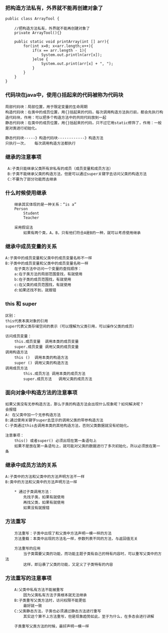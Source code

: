 ### 把构造方法私有，外界就不能再创建对象了
    public class ArrayTool {
    
        //把构造方法私有，外界就不能再创建对象了
        private ArrayTool(){}
    
        public static void printArray(int [] arr){
            for(int x=0; x<arr.length;x++){
                if(x == arr.length - 1){
                    System.out.println(arr[x]);
                }else {
                    System.out.print(arr[x] + ", ");
                }
            }
        }
    }
    
### 代码块在java中，使用{}括起来的代码被称为代码块
    局部代码块：局部位置，用于限定变量的生命周期
    构造代码块：在类中的成员位置，用{}括起来的代码，每次调用构造方法执行前，都会先执行构造代码块，作用：可以把多个构造方法中的共同代码放到一起
    静态代码块：在类中的成员位置，用{}括起来的代码，只不过它用static修饰了，作用：一般是对类进行初始化。
    
    静态代码块-----》构造代码块------------》构造方法
    只执行一次，   每次调用构造方法都执行
    
### 继承的注意事项
    
     A:子类只能继承父类所有非私有的成员（成员变量和成员方法）
     B:子类不能继承父类的构造方法，但是可以通过super关键字去访问父类的构造方法
     C:不要为了部分功能而去继承
     
### 什么时候使用继承
        继承其实体现的是一种关系：“is a”
        Person
            Student
            Teacher
            
        采用假设法
            如果有两个类，A，B，只有他们符合A是B的一种，就可以考虑使用继承
        
            
### 继承中成员变量的关系
    A:子类中的成员变量和父类中的成员变量名称不一样
    B:子类中的成员变量和父类中的成员变量名称一样
        在子类方法中访问一个变量的查找顺序：
        a:在子类方法的局部范围查找，有就使用 
        b:在子类的成员范围找，有就使用
        c:在父类的成员范围找，有就使用
        d:如果还找不到，就报错
        
### this 和 super
    区别：
    this代表本类对象的引用
    super代表父类存储空间的表示（可以理解为父类引用，可以操作父类的成员）
    
    访问成员变量：
        this.成员变量  调用本类的成员变量
        super.成员变量 调用父类的成员变量
    调用构造方法
        this ()  调用本类的构造方法
        super () 调用父类的构造方法
    调用成员方法
            this.成员方法 调用本类的成员方法
            super.成员方法   调用父类的成员方法
### 面向对象中构造方法的注意事项
    如果父类没有无参构造方法，那么子类的构造方法会出现什么现象呢？如何解决呢？
    会报错
    A: 在父类中加一个无参构造方法
    B:通过使用关键字super去显示的调用父类的带参构造方法
    C:子类通过this去调用本类的其他构造方法，否则父类数据就没有初始化。
    
    注意事项：
        this() 或者super() 必须出现在第一条语句上
        如果不是放在第一条语句上，就可能对父类的数据进行了多次初始化，所以必须放在第一条
        
### 继承中成员方法的关系
    A:子类中的方法和父类中的方法声明方法不一样
    B:类中的方法和父类中的方法声明方法一样
        
        * 通过子类调用方法：
            先找子类，如果有就使用
            再找父类，如果有就使用
            如果没有就报错
            
### 方法重写
        方法重写：子类中出现了和父类中方法声明一模一样的方法
        方法重载：本类中出现的方法名一样，参数列表不同的方法，与返回值无关
        
        方法重写的应用
            当子类需要父类的功能，而功能主题子类有自己的特有内容时，可以重写父类中的方法
            这样，即沿袭了父类的功能，又定义了子类特有的内容
        
### 方法重写的注意事项
        A:父类中私有方法不能被重写
            因为父类私有方法子类根本就无法继承
        B:子类重写父类方法时，访问权限不能更低
            最好就一致
        C:父类静态方法，子类也必须通过静态方法进行重写
            其实这个算不上方法重写，但是现象趋势如此，至于为什么，在多态会进行讲解
        
        子类重写父类方法的时候，最好声明一模一样                 
